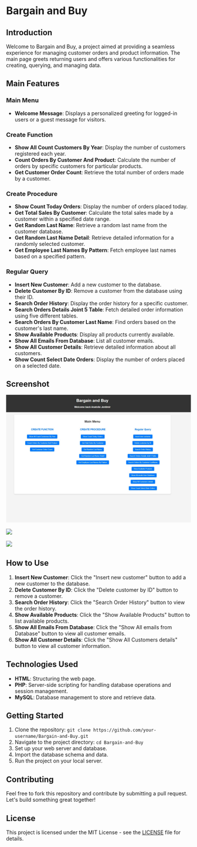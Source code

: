 # Bargain and Buy

## Introduction
Welcome to Bargain and Buy, a project aimed at providing a seamless experience for managing customer orders and product information. The main page greets returning users and offers various functionalities for creating, querying, and managing data.

## Main Features
### Main Menu
- **Welcome Message**: Displays a personalized greeting for logged-in users or a guest message for visitors.

### Create Function
- **Show All Count Customers By Year**: Display the number of customers registered each year.
- **Count Orders By Customer And Product**: Calculate the number of orders by specific customers for particular products.
- **Get Customer Order Count**: Retrieve the total number of orders made by a customer.

### Create Procedure
- **Show Count Today Orders**: Display the number of orders placed today.
- **Get Total Sales By Customer**: Calculate the total sales made by a customer within a specified date range.
- **Get Random Last Name**: Retrieve a random last name from the customer database.
- **Get Random Last Name Detail**: Retrieve detailed information for a randomly selected customer.
- **Get Employee Last Names By Pattern**: Fetch employee last names based on a specified pattern.

### Regular Query
- **Insert New Customer**: Add a new customer to the database.
- **Delete Customer By ID**: Remove a customer from the database using their ID.
- **Search Order History**: Display the order history for a specific customer.
- **Search Orders Details Joint 5 Table**: Fetch detailed order information using five different tables.
- **Search Orders By Customer Last Name**: Find orders based on the customer's last name.
- **Show Available Products**: Display all products currently available.
- **Show All Emails From Database**: List all customer emails.
- **Show All Customer Details**: Retrieve detailed information about all customers.
- **Show Count Select Date Orders**: Display the number of orders placed on a selected date.

## Screenshot
![Main Menu](Screenshot/MainMeniu.jpg)

![](/Screenshot/orderselectdate.jpg)

![](/Screenshot/searchOrderDetail.jpg)

## How to Use
1. **Insert New Customer**: Click the "Insert new customer" button to add a new customer to the database.
2. **Delete Customer By ID**: Click the "Delete customer by ID" button to remove a customer.
3. **Search Order History**: Click the "Search Order History" button to view the order history.
4. **Show Available Products**: Click the "Show Available Products" button to list available products.
5. **Show All Emails From Database**: Click the "Show All emails from Database" button to view all customer emails.
6. **Show All Customer Details**: Click the "Show All Customers details" button to view all customer information.

## Technologies Used
- **HTML**: Structuring the web page.
- **PHP**: Server-side scripting for handling database operations and session management.
- **MySQL**: Database management to store and retrieve data.

## Getting Started
1. Clone the repository: `git clone https://github.com/your-username/Bargain-and-Buy.git`
2. Navigate to the project directory: `cd Bargain-and-Buy`
3. Set up your web server and database.
4. Import the database schema and data.
5. Run the project on your local server.

## Contributing
Feel free to fork this repository and contribute by submitting a pull request. Let's build something great together!

## License
This project is licensed under the MIT License - see the [LICENSE](LICENSE) file for details.

